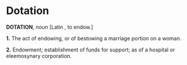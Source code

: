 # Dotation

**DOTATION**, _noun_ \[Latin , to endow.\]

**1.** The act of endowing, or of bestowing a marriage portion on a woman.

**2.** Endowment; establishment of funds for support; as of a hospital or eleemosynary corporation.